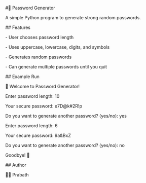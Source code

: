 \#🔑 Password Generator



A simple Python program to generate strong random passwords.



\## Features

\- User chooses password length

\- Uses uppercase, lowercase, digits, and symbols

\- Generates random passwords

\- Can generate multiple passwords until you quit



\## Example Run

🔑 Welcome to Password Generator!

Enter password length: 10

Your secure password: e7D@k#2R!p

Do you want to generate another password? (yes/no): yes

Enter password length: 6

Your secure password: 9a\&BxZ

Do you want to generate another password? (yes/no): no

Goodbye! 👋





\## Author

👨‍💻 Prabath



